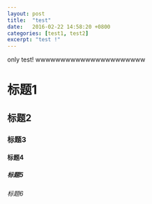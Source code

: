 ```yaml
---
layout: post
title:  "test"
date:   2016-02-22 14:58:20 +0800
categories: [test1, test2]
excerpt: "test !"
---
```

only test!
wwwwwwwwwwwwwwwwwwwwww
# 标题1

## 标题2

### 标题3

#### 标题4

##### 标题5

###### 标题6

